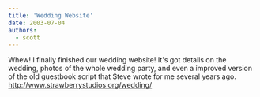 ```yaml
---
title: 'Wedding Website'
date: 2003-07-04
authors:
  - scott
---
```


Whew! I finally finished our wedding website! It's got details on the wedding, photos of the whole wedding party, and even a improved version of the old guestbook script that Steve wrote for me several years ago.
http://www.strawberrystudios.org/wedding/
